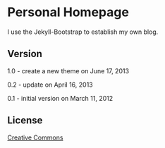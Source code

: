 # Personal Homepage

I use the Jekyll-Bootstrap to establish my own blog.

## Version

1.0 - create a new theme on June 17, 2013

0.2 - update on April 16, 2013

0.1 - initial version on March 11, 2012

## License

[Creative Commons](http://creativecommons.org/licenses/by-nc-sa/3.0/)
